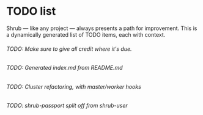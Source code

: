 <h1>TODO list</h1>

Shrub &mdash; like any project &mdash; always presents a path for improvement.
This is a dynamically generated list of TODO items, each with context.

###### TODO: Make sure to give all credit where it's due.

###### TODO: Generated index.md from README.md

###### TODO: Cluster refactoring, with master/worker hooks

###### TODO: shrub-passport split off from shrub-user
